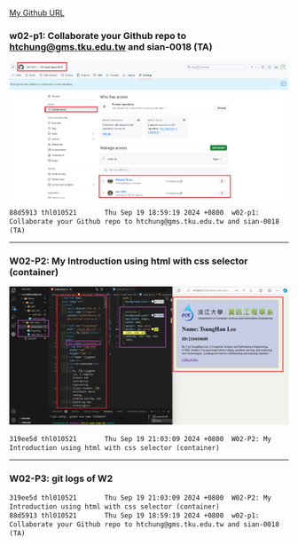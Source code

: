 [My Github URL](https://github.com/thl010521/113-sweb-demo-00)

### w02-p1: Collaborate your Github repo to htchung@gms.tku.edu.tw and sian-0018 (TA)

![](w02-p1.png)

```
88d5913 thl010521       Thu Sep 19 18:59:19 2024 +0800  w02-p1: Collaborate your Github repo to htchung@gms.tku.edu.tw and sian-0018 (TA)
```

---

### W02-P2: My Introduction using html with css selector (container)

![](w02-p2.png)

```
319ee5d thl010521       Thu Sep 19 21:03:09 2024 +0800  W02-P2: My Introduction using html with css selector (container)
```

---

### W02-P3: git logs of W2

```
319ee5d thl010521       Thu Sep 19 21:03:09 2024 +0800  W02-P2: My Introduction using html with css selector (container)
88d5913 thl010521       Thu Sep 19 18:59:19 2024 +0800  w02-p1: Collaborate your Github repo to htchung@gms.tku.edu.tw and sian-0018 (TA)
```
